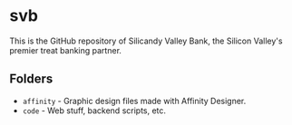# svb
This is the GitHub repository of Silicandy Valley Bank, the Silicon Valley's premier treat banking partner.

## Folders
* `affinity` - Graphic design files made with Affinity Designer.
* `code` - Web stuff, backend scripts, etc.
